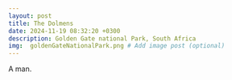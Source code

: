 ```yaml
---
layout: post
title: The Dolmens
date: 2024-11-19 08:32:20 +0300
description: Golden Gate national Park, South Africa
img:  goldenGateNationalPark.png # Add image post (optional)
---
```

A man.